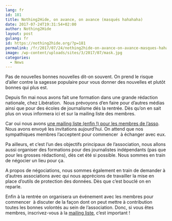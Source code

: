 ```yaml
---
lang: fr 
id: 181
title: Nothing2Hide, on avance, on avance (masqués hahahaha)
date: 2017-07-24T19:31:54+02:00
author: Nothing2Hide
layout: post
gulang: fr 
id: https://nothing2hide.org/?p=181
permalink: /fr/2017/07/24/nothing2hide-on-avance-on-avance-masques-hahahaha/
image: /wp-content/uploads/sites/3/2017/07/mask.jpg
categories:
  - News
---
```

Pas de nouvelles bonnes nouvelles dit-on souvent. On prend le risque d&rsquo;aller contre la sagesse populaire pour vous donner des nouvelles et plutôt bonnes qui plus est.

<!--more-->Depuis fin mai nous avons fait une formation dans une grande rédaction nationale, chez Libération.  Nous prévoyons d&rsquo;en faire pour d&rsquo;autres médias ainsi que pour des écoles de journalisme dés la rentrée. Dès qu&rsquo;on en sait plus on vous informera ici et sur la mailing liste des membres.

Car oui nous avons [une mailing liste (enfin !) pour les membres de l&rsquo;asso](https://kingcrab.octopuce.fr/cgi-bin/mailman/listinfo/membres). Nous avons envoyé les invitations aujourd&rsquo;hui. On attend que nos sympathiques membres l&rsquo;acceptent pour commencer  à échanger avec eux.

Pa ailleurs, et c&rsquo;est l&rsquo;un des objectifs principaux de l&rsquo;association, nous allons aussi organiser des formations pour des journalistes indépendants (pas que pour les grosses rédactions), dès cet été si possible. Nous sommes en train de négocier un lieu pour ça.

A propos de négociations, nous sommes également en train de demander à d&rsquo;autres associations avec qui nous apprécions de travailler la mise en place d&rsquo;outils de protection des données. Dès que c&rsquo;est bouclé on en reparle.

Enfin à la rentrée on organisera un événement avec les membres pour commencer  à discuter de la façon dont on peut mettre à contribution toutes les bonnes volontés au sein de l&rsquo;association. Donc, si vous êtes membres, inscrivez-vous à la [mailing liste](https://kingcrab.octopuce.fr/cgi-bin/mailman/listinfo/membres), c&rsquo;est important !

<!-- /wp:core/paragraph -->